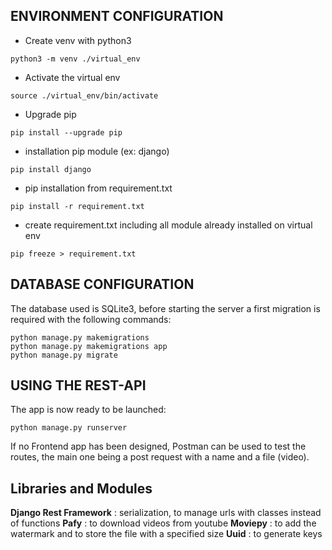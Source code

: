## ENVIRONMENT CONFIGURATION

- Create venv with python3
```
python3 -m venv ./virtual_env
```

- Activate the virtual env
```
source ./virtual_env/bin/activate
```

- Upgrade pip
```
pip install --upgrade pip
```

- installation pip module (ex: django)
```
pip install django
```

- pip installation from requirement.txt
```
pip install -r requirement.txt
```

- create requirement.txt including all module already installed on virtual env
```
pip freeze > requirement.txt
```


## DATABASE CONFIGURATION

The database used is SQLite3, before starting the server a first migration is required with the following commands:
```
python manage.py makemigrations
python manage.py makemigrations app
python manage.py migrate
```

## USING THE REST-API

The app is now ready to be launched:
```
python manage.py runserver
```

If no Frontend app has been designed, Postman can be used to test the routes, the main one being a post request with a name and a file (video).

## Libraries and Modules

**Django Rest Framework** : serialization, to manage urls with classes instead of functions
**Pafy** : to download videos from youtube
**Moviepy** : to add the watermark and to store the file with a specified size
**Uuid** : to generate keys
